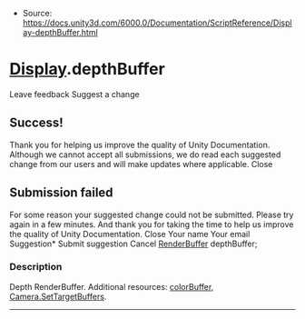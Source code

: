* Source: https://docs.unity3d.com/6000.0/Documentation/ScriptReference/Display-depthBuffer.html

#  [Display](https://docs.unity3d.com/6000.0/Documentation/ScriptReference/Display.html).depthBuffer
Leave feedback
Suggest a change
## Success!
Thank you for helping us improve the quality of Unity Documentation. Although we cannot accept all submissions, we do read each suggested change from our users and will make updates where applicable.
Close
## Submission failed
For some reason your suggested change could not be submitted. Please <a>try again</a> in a few minutes. And thank you for taking the time to help us improve the quality of Unity Documentation.
Close
Your name Your email Suggestion* Submit suggestion
Cancel
[RenderBuffer](https://docs.unity3d.com/6000.0/Documentation/ScriptReference/RenderBuffer.html) depthBuffer; 
### Description
Depth RenderBuffer.
Additional resources: [colorBuffer](https://docs.unity3d.com/6000.0/Documentation/ScriptReference/Display-colorBuffer.html), [Camera.SetTargetBuffers](https://docs.unity3d.com/6000.0/Documentation/ScriptReference/Camera.SetTargetBuffers.html).
* * *

